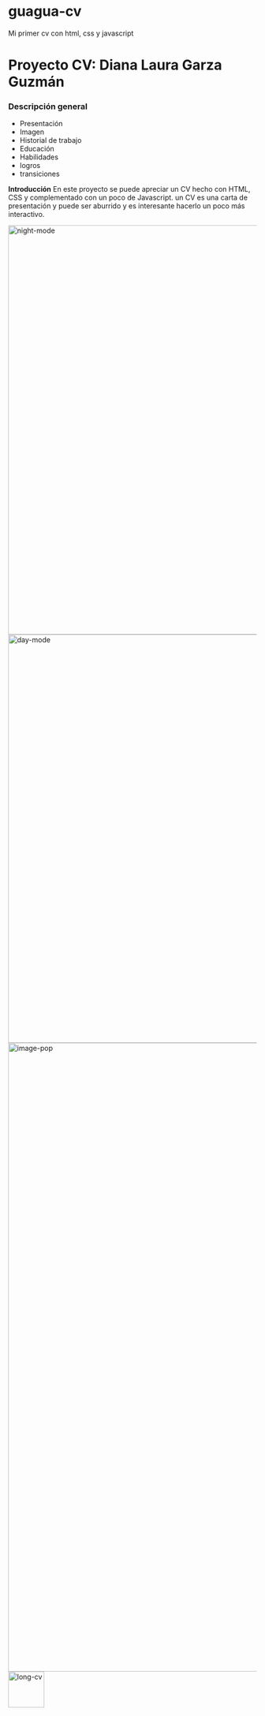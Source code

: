 # guagua-cv
Mi primer cv con html, css y javascript

# Proyecto CV: Diana Laura Garza Guzmán 

### Descripción general

* Presentación
* Imagen
* Historial de trabajo
* Educación
* Habilidades
* logros
* transiciones

 
**Introducción** 
En este proyecto se puede apreciar un CV hecho con HTML, CSS y complementado con un poco de Javascript. 
un CV es una carta de presentación y puede ser aburrido y es interesante hacerlo un poco más interactivo.

<img width="830" alt="night-mode" src="https://github.com/Guaguag11/guagua-cv/assets/122049900/411d800c-0113-47f7-8867-e2a5f4da3ab2">
<img width="828" alt="day-mode" src="https://github.com/Guaguag11/guagua-cv/assets/122049900/b740b278-5c04-41f0-9729-ecd9fabfe8b0">
<img width="1275" alt="image-pop" src="https://github.com/Guaguag11/guagua-cv/assets/122049900/36b3d6fd-5449-4b9a-9c7f-353fee56a676">
<img width="73" alt="long-cv" src="https://github.com/Guaguag11/guagua-cv/assets/122049900/4f16a412-1cb2-4970-a697-6412f9530701">